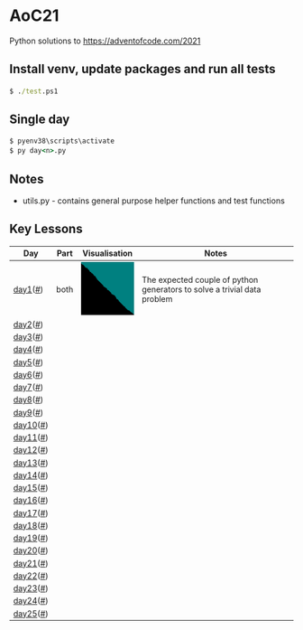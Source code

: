 # AoC21
Python solutions to https://adventofcode.com/2021

## Install venv, update packages and run all tests

```cmd
$ ./test.ps1
```

## Single day

```cmd
$ pyenv38\scripts\activate
$ py day<n>.py
```

## Notes

* utils.py - contains general purpose helper functions and test functions

## Key Lessons

Day | Part | Visualisation | Notes
--- | ---- | ------------- | -----
[day1](https://adventofcode.com/2021/day/1)([#](./day1.py))    | both | ![Depth Map](./output/day1.png) | The expected couple of python generators to solve a trivial data problem
[day2](https://adventofcode.com/2021/day/2)([#](./day2.py))    |      |                                 | 
[day3](https://adventofcode.com/2021/day/3)([#](./day3.py))    |      |                                 | 
[day4](https://adventofcode.com/2021/day/4)([#](./day4.py))    |      |                                 | 
[day5](https://adventofcode.com/2021/day/5)([#](./day5.py))    |      |                                 | 
[day6](https://adventofcode.com/2021/day/6)([#](./day6.py))    |      |                                 | 
[day7](https://adventofcode.com/2021/day/7)([#](./day7.py))    |      |                                 | 
[day8](https://adventofcode.com/2021/day/8)([#](./day8.py))    |      |                                 | 
[day9](https://adventofcode.com/2021/day/9)([#](./day9.py))    |      |                                 | 
[day10](https://adventofcode.com/2021/day/10)([#](./day10.py)) |      |                                 | 
[day11](https://adventofcode.com/2021/day/11)([#](./day11.py)) |      |                                 | 
[day12](https://adventofcode.com/2021/day/12)([#](./day12.py)) |      |                                 | 
[day13](https://adventofcode.com/2021/day/13)([#](./day13.py)) |      |                                 | 
[day14](https://adventofcode.com/2021/day/14)([#](./day14.py)) |      |                                 | 
[day15](https://adventofcode.com/2021/day/15)([#](./day15.py)) |      |                                 | 
[day16](https://adventofcode.com/2021/day/16)([#](./day16.py)) |      |                                 | 
[day17](https://adventofcode.com/2021/day/17)([#](./day17.py)) |      |                                 | 
[day18](https://adventofcode.com/2021/day/18)([#](./day18.py)) |      |                                 | 
[day19](https://adventofcode.com/2021/day/19)([#](./day19.py)) |      |                                 | 
[day20](https://adventofcode.com/2021/day/20)([#](./day20.py)) |      |                                 | 
[day21](https://adventofcode.com/2021/day/21)([#](./day21.py)) |      |                                 | 
[day22](https://adventofcode.com/2021/day/22)([#](./day22.py)) |      |                                 | 
[day23](https://adventofcode.com/2021/day/23)([#](./day23.py)) |      |                                 | 
[day24](https://adventofcode.com/2021/day/24)([#](./day24.py)) |      |                                 | 
[day25](https://adventofcode.com/2021/day/25)([#](./day25.py)) |      |                                 | 

